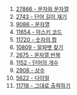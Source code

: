1. <a href="https://www.acmicpc.net/problem/27866" target="_blank">27866 - 문자와 문자열</a>
2. <a href="https://www.acmicpc.net/problem/2743" target="_blank">2743 - 단어 길이 재기</a>
3. <a href="" target="_blank">9086 - 문자열</a>
4. <a href="" target="_blank">11654 - 아스키 코드</a>
5. <a href="" target="_blank">11720 - 숫자의 합</a>
6. <a href="" target="_blank">10809 - 알파벳 찾기</a>
7. <a href="" target="_blank">2675 - 문자열 반복</a>
8. <a href="" target="_blank">1152 - 단어의 개수</a>
9. <a href="" target="_blank">2908 - 상수</a>
10. <a href="" target="_blank">5622 - 다이얼</a>
11. <a href="" target="_blank">11718 - 그대로 출력하기</a>
